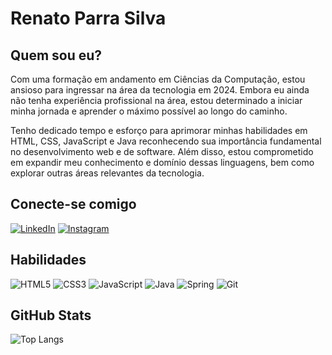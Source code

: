 # Renato Parra Silva

## Quem sou eu?

Com uma formação em andamento em Ciências da Computação, estou ansioso para ingressar na área da tecnologia em 2024. Embora eu ainda não tenha experiência profissional na área, estou determinado a iniciar minha jornada e aprender o máximo possível ao longo do caminho.

Tenho dedicado tempo e esforço para aprimorar minhas habilidades em HTML, CSS, JavaScript e Java reconhecendo sua importância fundamental no desenvolvimento web e de software. Além disso, estou comprometido em expandir meu conhecimento e domínio dessas linguagens, bem como explorar outras áreas relevantes da tecnologia.

## Conecte-se comigo

[![LinkedIn](https://img.shields.io/badge/LinkedIn-0077B5?style=for-the-badge&logo=linkedin&logoColor=white)](https://www.linkedin.com/in/renatoparrasilva/)
[![Instagram](https://img.shields.io/badge/-Instagram-%23E4405F?style=for-the-badge&logo=instagram&logoColor=white)](https://www.instagram.com/renatoparrasilva/)

## Habilidades

![HTML5](https://img.shields.io/badge/HTML5-E34F26?style=for-the-badge&logo=html5&logoColor=white)
![CSS3](https://img.shields.io/badge/CSS3-1572B6?style=for-the-badge&logo=css3&logoColor=white)
![JavaScript](https://img.shields.io/badge/JavaScript-F7DF1E?style=for-the-badge&logo=javascript&logoColor=black)
![Java](https://img.shields.io/badge/java-%23ED8B00.svg?style=for-the-badge&logo=openjdk&logoColor=white)
![Spring](https://img.shields.io/badge/spring-%236DB33F.svg?style=for-the-badge&logo=spring&logoColor=white)
![Git](https://img.shields.io/badge/GIT-E44C30?style=for-the-badge&logo=git&logoColor=white)

## GitHub Stats

![Top Langs](https://github-readme-stats-git-masterrstaa-rickstaa.vercel.app/api/top-langs/?username=Renato2910&layout=compact&bg_color=000&border_color=30A3DC&title_color=E94D5F&text_color=FFF)
